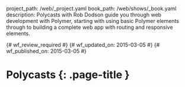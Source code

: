 project_path: /web/_project.yaml
book_path: /web/shows/_book.yaml
description: Polycasts with Rob Dodson guide you through web development with Polymer, starting with using basic Polymer elements through to building a complete web app with routing and responsive elements.

{# wf_review_required #}
{# wf_updated_on: 2015-03-05 #}
{# wf_published_on: 2015-03-05 #}

# Polycasts {: .page-title }


